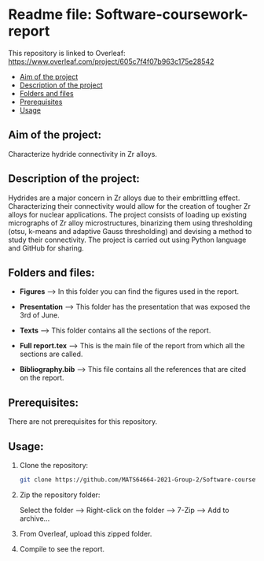 # Readme file: Software-coursework-report

This repository is linked to Overleaf:
https://www.overleaf.com/project/605c7f4f07b963c175e28542

- [Aim of the project](#aim-of-the-project)
- [Description of the project](#description-of-the-project)
- [Folders and files](#folders-and-files)
- [Prerequisites](#prerequisites)
- [Usage](#usage)


## Aim of the project: 
Characterize hydride connectivity in Zr alloys.

## Description of the project:
Hydrides are a major concern in Zr alloys due to their embrittling effect. Characterizing their connectivity would allow for the creation of tougher Zr alloys for nuclear applications. The project consists of loading up existing micrographs of Zr alloy microstructures, binarizing them using thresholding (otsu, k-means and adaptive Gauss thresholding) and devising a method to study their connectivity. The project is carried out using Python language and GitHub for sharing.


## Folders and files:

- **Figures** -->  In this folder you can find the figures used in the report.

- **Presentation** --> This folder has the presentation that was exposed the 3rd of June.

- **Texts** --> This folder contains all the sections of the report.

- **Full report.tex** --> This is the main file of the report from which all the sections are called.

- **Bibliography.bib** --> This file contains all the references that are cited on the report.


## Prerequisites:

There are not prerequisites for this repository.

 ## Usage:
 
1. Clone the repository:
   ```sh
   git clone https://github.com/MATS64664-2021-Group-2/Software-coursework-report.git
   ```
2. Zip the repository folder:
    
    Select the folder --> Right-click on the folder --> 7-Zip --> Add to archive...

3. From Overleaf, upload this zipped folder.

5. Compile to see the report.

            
